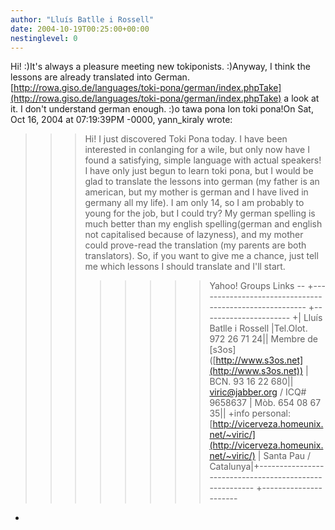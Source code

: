 ```yaml
---
author: "Lluís Batlle i Rossell"
date: 2004-10-19T00:25:00+00:00
nestinglevel: 0
---
```

Hi! :)It's always a pleasure meeting new tokiponists. :)Anyway, I think the lessons are already translated into German.[http://rowa.giso.de/languages/toki-pona/german/index.phpTake](http://rowa.giso.de/languages/toki-pona/german/index.phpTake) a look at it. I don't understand german enough. :)o tawa pona lon toki pona!On Sat, Oct 16, 2004 at 07:19:39PM -0000, yann\_kiraly wrote:

>>> Hi! I just discovered Toki Pona today. I have been interested in
> conlanging for a wile, but only now have I found a satisfying,
> simple language with actual speakers! I have only just begun to
> learn toki pona, but I would be glad to translate the lessons into
> german (my father is an american, but my mother is german and I have
> lived in germany all my life). I am only 14, so I am probably to
> young for the job, but I could try? My german spelling is much
> better than my english spelling(german and english not capitalised
> because of lazyness), and my mother could prove-read the translation
> (my parents are both translators). So, if you want to give me a
> chance, just tell me which lessons I should translate and I'll start.
>>>>>>>> Yahoo! Groups Links
>>>>>>>--
+-------------------------------------------------------
+----------------------
+| Lluís Batlle i Rossell |Tel.Olot. 972 26 71 24|| Membre de \[s3os\] ([http://www.s3os.net](http://www.s3os.net)) | BCN. 93 16 22 680|| [viric@jabber.org](mailto://viric@jabber.org) / ICQ# 9658637 | Mòb. 654 08 67 35|| +info personal: [http://vicerveza.homeunix.net/~viric/](http://vicerveza.homeunix.net/~viric/) | Santa Pau / Catalunya|+-------------------------------------------------------
+----------------------
+